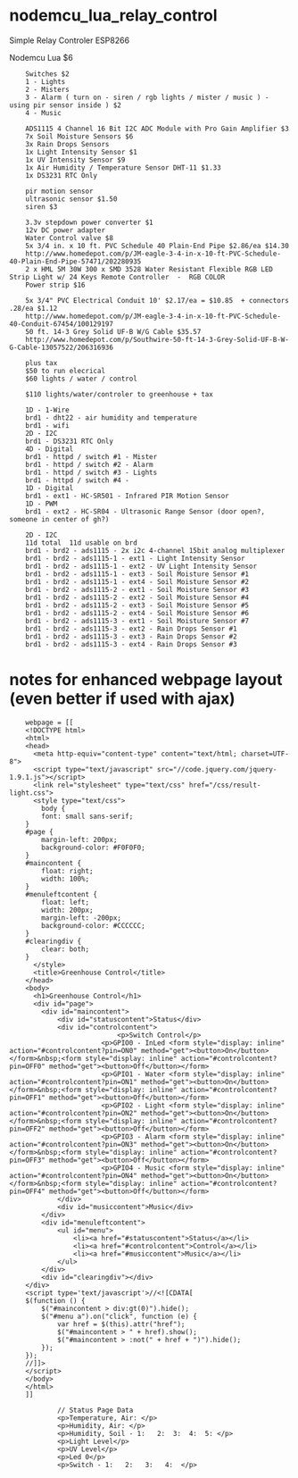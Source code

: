 # nodemcu_lua_relay_control
Simple Relay Controler ESP8266

Nodemcu Lua $6

        Switches $2
        1 - Lights
        2 - Misters
        3 - Alarm ( turn on - siren / rgb lights / mister / music ) - using pir sensor inside ) $2
        4 - Music

        ADS1115 4 Channel 16 Bit I2C ADC Module with Pro Gain Amplifier $3
        7x Soil Moisture Sensors $6
        3x Rain Drops Sensors 
        1x Light Intensity Sensor $1
        1x UV Intensity Sensor $9
        1x Air Humidity / Temperature Sensor DHT-11 $1.33
        1x DS3231 RTC Only
        
        pir motion sensor
        ultrasonic sensor $1.50
        siren $3

        3.3v stepdown power converter $1
        12v DC power adapter
        Water Control valve $8
        5x 3/4 in. x 10 ft. PVC Schedule 40 Plain-End Pipe $2.86/ea $14.30
        http://www.homedepot.com/p/JM-eagle-3-4-in-x-10-ft-PVC-Schedule-40-Plain-End-Pipe-57471/202280935
        2 x HML 5M 30W 300 x SMD 3528 Water Resistant Flexible RGB LED Strip Light w/ 24 Keys Remote Controller  -  RGB COLOR
        Power strip $16
       
        5x 3/4" PVC Electrical Conduit 10' $2.17/ea = $10.85  + connectors .28/ea $1.12
        http://www.homedepot.com/p/JM-eagle-3-4-in-x-10-ft-PVC-Schedule-40-Conduit-67454/100129197
        50 ft. 14-3 Grey Solid UF-B W/G Cable $35.57
        http://www.homedepot.com/p/Southwire-50-ft-14-3-Grey-Solid-UF-B-W-G-Cable-13057522/206316936
        
        plus tax
        $50 to run elecrical
        $60 lights / water / control
        
        $110 lights/water/controler to greenhouse + tax
        
        1D - 1-Wire
        brd1 - dht22 - air humidity and temperature
        brd1 - wifi
        2D - I2C
        brd1 - DS3231 RTC Only
        4D - Digital
        brd1 - httpd / switch #1 - Mister
        brd1 - httpd / switch #2 - Alarm
        brd1 - httpd / switch #3 - Lights
        brd1 - httpd / switch #4 - 
        1D - Digital
        brd1 - ext1 - HC-SR501 - Infrared PIR Motion Sensor 
        1D - PWM
        brd1 - ext2 - HC-SR04 - Ultrasonic Range Sensor (door open?, someone in center of gh?)

        2D - I2C
        11d total  11d usable on brd
        brd1 - brd2 - ads1115 - 2x i2c 4-channel 15bit analog multiplexer
        brd1 - brd2 - ads1115-1 - ext1 - Light Intensity Sensor
        brd1 - brd2 - ads1115-1 - ext2 - UV Light Intensity Sensor
        brd1 - brd2 - ads1115-1 - ext3 - Soil Moisture Sensor #1
        brd1 - brd2 - ads1115-1 - ext4 - Soil Moisture Sensor #2 
        brd1 - brd2 - ads1115-2 - ext1 - Soil Moisture Sensor #3
        brd1 - brd2 - ads1115-2 - ext2 - Soil Moisture Sensor #4
        brd1 - brd2 - ads1115-2 - ext3 - Soil Moisture Sensor #5
        brd1 - brd2 - ads1115-2 - ext4 - Soil Moisture Sensor #6 
        brd1 - brd2 - ads1115-3 - ext1 - Soil Moisture Sensor #7
        brd1 - brd2 - ads1115-3 - ext2 - Rain Drops Sensor #1
        brd1 - brd2 - ads1115-3 - ext3 - Rain Drops Sensor #2
        brd1 - brd2 - ads1115-3 - ext4 - Rain Drops Sensor #3 

        
# notes for enhanced webpage layout (even better if used with ajax)

		webpage = [[
		<!DOCTYPE html>
		<html>
		<head>
		  <meta http-equiv="content-type" content="text/html; charset=UTF-8">
		  <script type="text/javascript" src="//code.jquery.com/jquery-1.9.1.js"></script>
		  <link rel="stylesheet" type="text/css" href="/css/result-light.css">
		  <style type="text/css">
		    body {
		    font: small sans-serif;
		}
		#page {
		    margin-left: 200px;
		    background-color: #F0F0F0;
		}
		#maincontent {
		    float: right;
		    width: 100%;
		}
		#menuleftcontent {
		    float: left;
		    width: 200px;
		    margin-left: -200px;
		    background-color: #CCCCCC;
		}
		#clearingdiv {
		    clear: both;
		}
		  </style>
		  <title>Greenhouse Control</title>
		</head>
		<body>
		  <h1>Greenhouse Control</h1>
		  <div id="page">
		    <div id="maincontent">
		        <div id="statuscontent">Status</div>
		        <div id="controlcontent">
		    	               <p>Switch Control</p>
			               <p>GPIO0 - InLed <form style="display: inline" action="#controlcontent?pin=ON0" method="get"><button>On</button></form>&nbsp;<form style="display: inline" action="#controlcontent?pin=OFF0" method="get"><button>Off</button></form>
			               <p>GPIO1 - Water <form style="display: inline" action="#controlcontent?pin=ON1" method="get"><button>On</button></form>&nbsp;<form style="display: inline" action="#controlcontent?pin=OFF1" method="get"><button>Off</button></form>
			               <p>GPIO2 - Light <form style="display: inline" action="#controlcontent?pin=ON2" method="get"><button>On</button></form>&nbsp;<form style="display: inline" action="#controlcontent?pin=OFF2" method="get"><button>Off</button></form>
			               <p>GPIO3 - Alarm <form style="display: inline" action="#controlcontent?pin=ON3" method="get"><button>On</button></form>&nbsp;<form style="display: inline" action="#controlcontent?pin=OFF3" method="get"><button>Off</button></form>
			               <p>GPIO4 - Music <form style="display: inline" action="#controlcontent?pin=ON4" method="get"><button>On</button></form>&nbsp;<form style="display: inline" action="#controlcontent?pin=OFF4" method="get"><button>Off</button></form>
		        </div>
		        <div id="musiccontent">Music</div>
		    </div>
		    <div id="menuleftcontent">
		        <ul id="menu">
		            <li><a href="#statuscontent">Status</a></li>
		            <li><a href="#controlcontent">Control</a></li>
		            <li><a href="#musiccontent">Music</a></li>
		        </ul>
		    </div>
		    <div id="clearingdiv"></div>
		</div>
		<script type='text/javascript'>//<![CDATA[
		$(function () {
		    $("#maincontent > div:gt(0)").hide();
		    $("#menu a").on("click", function (e) {
		        var href = $(this).attr("href");
		        $("#maincontent > " + href).show();
		        $("#maincontent > :not(" + href + ")").hide();
		    });
		});
		//]]> 
		</script>
		</body>
		</html>
		]]

                // Status Page Data
                <p>Temperature, Air: </p>
                <p>Humidity, Air: </p>
                <p>Humidity, Soil - 1:   2:  3:  4:  5: </p>
                <p>Light Level</p>
                <p>UV Level</p>
                <p>Led 0</p>
                <p>Switch - 1:   2:   3:   4:  </p>
                
                
